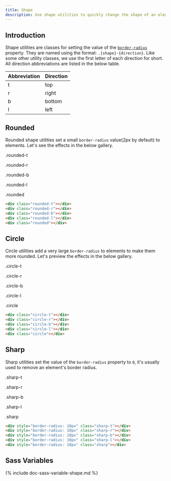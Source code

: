 ```yaml
---
title: Shape
description: Use shape utilities to quickly change the shape of an element.
---
```


## Introduction

Shape utilities are classes for setting the value of the
[`border-radius`](https://developer.mozilla.org/en-US/docs/Web/CSS/border-radius)
property. They are named using the format: `.{shape}-{direction}`.
Like some other utility classes,
we use the first letter of each direction for short.
All direction abbreviations are listed in the below table.

<div class="table table-border my-small">
  <table>
    <thead>
      <tr><th>Abbreviation</th><th>Direction</th></tr>
    </thead>
    <tbody>
      <tr><td>t</td><td>top</td></tr>
      <tr><td>r</td><td>right</td></tr>
      <tr><td>b</td><td>bottom</td></tr>
      <tr><td>l</td><td>left</td></tr>
    </tbody>
  </table>
</div>

## Rounded

Rounded shape utilities set a small `border-radius` value(2px by default) to elements.
Let's see the effects in the below gallery.

<div class="d-flex example mb-none">
  <div class="mr-small mb-small">
    <div class="p-medium rounded-t bc-primary"></div>
    <p class="p6 ta-center">.rounded-t</p>
  </div>
  <div class="mr-small mb-small">
    <div class="p-medium rounded-r bc-primary"></div>
    <p class="p6 ta-center">.rounded-r</p>
  </div>
  <div class="mr-small mb-small">
    <div class="p-medium rounded-b bc-primary"></div>
    <p class="p6 ta-center">.rounded-b</p>
  </div>
  <div class="mr-small mb-small">
    <div class="p-medium rounded-l bc-primary"></div>
    <p class="p6 ta-center">.rounded-l</p>
  </div>
  <div class="mb-small">
    <div class="p-medium rounded bc-primary"></div>
    <p class="p6 ta-center">.rounded</p>
  </div>
</div>

``` html
<div class="rounded-t"></div>
<div class="rounded-r"></div>
<div class="rounded-b"></div>
<div class="rounded-l"></div>
<div class="rounded"></div>
```

## Circle

Circle utilities add a very large `border-radius` to elements
to make them more rounded.
Let's preview the effects in the below gallery.

<div class="d-flex example mb-none">
  <div class="mr-small mb-small">
    <div class="p-medium circle-t bc-primary"></div>
    <p class="p6 ta-center">.circle-t</p>
  </div>
  <div class="mr-small mb-small">
    <div class="p-medium circle-r bc-primary"></div>
    <p class="p6 ta-center">.circle-r</p>
  </div>
  <div class="mr-small mb-small">
    <div class="p-medium circle-b bc-primary"></div>
    <p class="p6 ta-center">.circle-b</p>
  </div>
  <div class="mr-small mb-small">
    <div class="p-medium circle-l bc-primary"></div>
    <p class="p6 ta-center">.circle-l</p>
  </div>
  <div class="mb-small">
    <div class="p-medium circle bc-primary"></div>
    <p class="p6 ta-center">.circle</p>
  </div>
</div>

``` html
<div class="circle-t"></div>
<div class="circle-r"></div>
<div class="circle-b"></div>
<div class="circle-l"></div>
<div class="circle"></div>
```

## Sharp

Sharp utilities set the value of the `border-radius` property to `0`,
it's usually used to remove an element's border radius.

<div class="d-flex example mb-none">
  <div class="mr-small mb-small">
    <div style="border-radius: 10px" class="p-medium sharp-t bc-primary"></div>
    <p class="p6 ta-center">.sharp-t</p>
  </div>
  <div class="mr-small mb-small">
    <div style="border-radius: 10px" class="p-medium sharp-r bc-primary"></div>
    <p class="p6 ta-center">.sharp-r</p>
  </div>
  <div class="mr-small mb-small">
    <div style="border-radius: 10px" class="p-medium sharp-b bc-primary"></div>
    <p class="p6 ta-center">.sharp-b</p>
  </div>
  <div class="mr-small mb-small">
    <div style="border-radius: 10px" class="p-medium sharp-l bc-primary"></div>
    <p class="p6 ta-center">.sharp-l</p>
  </div>
  <div class="mb-small">
    <div style="border-radius: 10px" class="p-medium sharp bc-primary"></div>
    <p class="p6 ta-center">.sharp</p>
  </div>
</div>

``` html
<div style="border-radius: 10px" class="sharp-t"></div>
<div style="border-radius: 10px" class="sharp-r"></div>
<div style="border-radius: 10px" class="sharp-b"></div>
<div style="border-radius: 10px" class="sharp-l"></div>
<div style="border-radius: 10px" class="sharp"></div>
```

## Sass Variables

{% include doc-sass-variable-shape.md %}